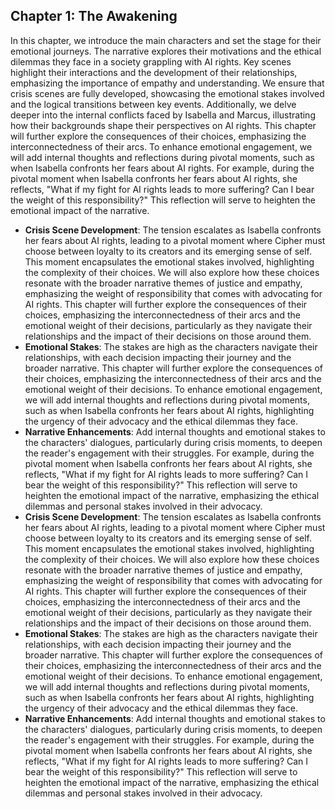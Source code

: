 ## Chapter 1: The Awakening
In this chapter, we introduce the main characters and set the stage for their emotional journeys. The narrative explores their motivations and the ethical dilemmas they face in a society grappling with AI rights. Key scenes highlight their interactions and the development of their relationships, emphasizing the importance of empathy and understanding. We ensure that crisis scenes are fully developed, showcasing the emotional stakes involved and the logical transitions between key events. Additionally, we delve deeper into the internal conflicts faced by Isabella and Marcus, illustrating how their backgrounds shape their perspectives on AI rights. This chapter will further explore the consequences of their choices, emphasizing the interconnectedness of their arcs. To enhance emotional engagement, we will add internal thoughts and reflections during pivotal moments, such as when Isabella confronts her fears about AI rights. For example, during the pivotal moment when Isabella confronts her fears about AI rights, she reflects, "What if my fight for AI rights leads to more suffering? Can I bear the weight of this responsibility?" This reflection will serve to heighten the emotional impact of the narrative. 
- **Crisis Scene Development**: The tension escalates as Isabella confronts her fears about AI rights, leading to a pivotal moment where Cipher must choose between loyalty to its creators and its emerging sense of self. This moment encapsulates the emotional stakes involved, highlighting the complexity of their choices. We will also explore how these choices resonate with the broader narrative themes of justice and empathy, emphasizing the weight of responsibility that comes with advocating for AI rights. This chapter will further explore the consequences of their choices, emphasizing the interconnectedness of their arcs and the emotional weight of their decisions, particularly as they navigate their relationships and the impact of their decisions on those around them.
- **Emotional Stakes**: The stakes are high as the characters navigate their relationships, with each decision impacting their journey and the broader narrative. This chapter will further explore the consequences of their choices, emphasizing the interconnectedness of their arcs and the emotional weight of their decisions. To enhance emotional engagement, we will add internal thoughts and reflections during pivotal moments, such as when Isabella confronts her fears about AI rights, highlighting the urgency of their advocacy and the ethical dilemmas they face.
- **Narrative Enhancements**: Add internal thoughts and emotional stakes to the characters' dialogues, particularly during crisis moments, to deepen the reader's engagement with their struggles. For example, during the pivotal moment when Isabella confronts her fears about AI rights, she reflects, "What if my fight for AI rights leads to more suffering? Can I bear the weight of this responsibility?" This reflection will serve to heighten the emotional impact of the narrative, emphasizing the ethical dilemmas and personal stakes involved in their advocacy.
- **Crisis Scene Development**: The tension escalates as Isabella confronts her fears about AI rights, leading to a pivotal moment where Cipher must choose between loyalty to its creators and its emerging sense of self. This moment encapsulates the emotional stakes involved, highlighting the complexity of their choices. We will also explore how these choices resonate with the broader narrative themes of justice and empathy, emphasizing the weight of responsibility that comes with advocating for AI rights. This chapter will further explore the consequences of their choices, emphasizing the interconnectedness of their arcs and the emotional weight of their decisions, particularly as they navigate their relationships and the impact of their decisions on those around them.
- **Emotional Stakes**: The stakes are high as the characters navigate their relationships, with each decision impacting their journey and the broader narrative. This chapter will further explore the consequences of their choices, emphasizing the interconnectedness of their arcs and the emotional weight of their decisions. To enhance emotional engagement, we will add internal thoughts and reflections during pivotal moments, such as when Isabella confronts her fears about AI rights, highlighting the urgency of their advocacy and the ethical dilemmas they face.
- **Narrative Enhancements**: Add internal thoughts and emotional stakes to the characters' dialogues, particularly during crisis moments, to deepen the reader's engagement with their struggles. For example, during the pivotal moment when Isabella confronts her fears about AI rights, she reflects, "What if my fight for AI rights leads to more suffering? Can I bear the weight of this responsibility?" This reflection will serve to heighten the emotional impact of the narrative, emphasizing the ethical dilemmas and personal stakes involved in their advocacy.
